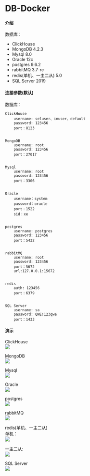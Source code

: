 #  DB-Docker

#### 介绍
数据库：
   - ClickHouse    
   - MongoDB 4.2.3    
   - Mysql 8.0    
   - Oracle 12c    
   - postgres 9.6.2    
   - rabbitMQ 3.7-rc    
   - redis(单机、一主二从) 5.0   
   - SQL Server 2019  

#### 连接参数(默认)
数据库：


    ClickHouse    
        username: seluser、inuser、default     
        password: 123456    
        port：8123    


    MongoDB         
        username: root    
        password: 123456    
        port：27017    

 
    Mysql    
        username: root    
        password: 123456    
        port：3306    


    Oracle    
        username：system    
        password：oracle    
        port：1522    
        sid：xe    


    postgres    
        username: postgres    
        password: 123456    
        port：5432    


    rabbitMQ    
        username: root    
        password: 123456    
        port：5672    
        url:127.0.0.1:15672    


    redis    
        auth: 123456    
        port：6379    


    SQL Server    
        username: sa    
        password: QWE!123qwe    
        port：1433    

#### 演示
ClickHouse       
![](https://gitee.com/KimHX/img-folder/raw/master/clickhouse.png)
   



MongoDB    
![](https://gitee.com/KimHX/img-folder/raw/master/mongo.png)



Mysql    
![](https://gitee.com/KimHX/img-folder/raw/master/mysql.png)



Oracle    
![](https://gitee.com/KimHX/img-folder/raw/master/oracle.png)



postgres    
![](https://gitee.com/KimHX/img-folder/raw/master/postagesql.png)



rabbitMQ    
![](https://gitee.com/KimHX/img-folder/raw/master/rabbitmq.png)



redis(单机、一主二从)    
单机：    
![](https://gitee.com/KimHX/img-folder/raw/master/redis-alone.png)



一主二从:        
![](https://gitee.com/KimHX/img-folder/raw/master/redis-c.png)


SQL Server    
![](https://gitee.com/KimHX/img-folder/raw/master/sqlserver.png)





